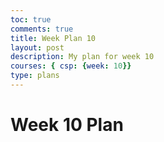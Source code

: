 ```yaml
---
toc: true
comments: true
title: Week Plan 10
layout: post
description: My plan for week 10
courses: { csp: {week: 10}}
type: plans
---
```


# Week 10 Plan

